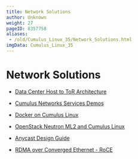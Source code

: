 ```yaml
---
title: Network Solutions
author: Unknown
weight: 27
pageID: 8357758
aliases:
 - /old/Cumulus_Linux_35/Network_Solutions.html
imgData: Cumulus_Linux_35
---
```

# Network Solutions

  - [Data Center Host to ToR
    Architecture](/old/Cumulus_Linux_35/Data_Center_Host_to_ToR_Architecture.html)

  - [Cumulus Networks Services
    Demos](/old/Cumulus_Linux_35/Cumulus_Networks_Services_Demos.html)

  - [Docker on Cumulus
    Linux](/old/Cumulus_Linux_35/Docker_on_Cumulus_Linux.html)

  - [OpenStack Neutron ML2 and Cumulus
    Linux](/old/Cumulus_Linux_35/OpenStack_Neutron_ML2_and_Cumulus_Linux.html)

  - [Anycast Design
    Guide](/old/Cumulus_Linux_35/Anycast_Design_Guide.html)

  - [RDMA over Converged Ethernet -
    RoCE](/old/Cumulus_Linux_35/RDMA_over_Converged_Ethernet_-_RoCE.html)

